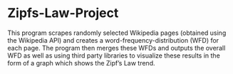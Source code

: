 # Zipfs-Law-Project
This program scrapes randomly selected Wikipedia pages (obtained using the Wikipedia API) and creates a word-frequency-distribution (WFD) for each page. The program then merges these WFDs and outputs the overall WFD as well as using third party libraries to visualize these results in the form of a graph which shows the Zipf’s Law trend.

